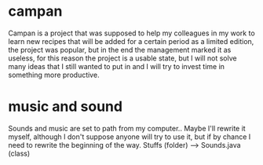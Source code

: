 # campan
Campan is a project that was supposed to help my colleagues in my work to learn new recipes that will be added for a certain period as a limited edition, the project was popular, but in the end the management marked it as useless, for this reason the project is a usable state, but I will not solve many ideas that I still wanted to put in and I will try to invest time in something more productive.
# music and sound
Sounds and music are set to path from my computer.. Maybe I'll rewrite it myself, although I don't suppose anyone will try to use it, but if by chance I need to rewrite the beginning of the way.
Stuffs (folder) --> Sounds.java (class)
